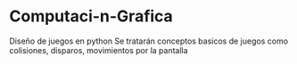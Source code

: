 # Computaci-n-Grafica
Diseño de juegos en python 
Se tratarán conceptos basicos de juegos como colisiones, disparos, movimientos por la pantalla
